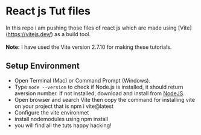 # React js Tut files<br>

In this repo i am pushing those files of react js which are made using [Vite]
(https://vitejs.dev/) as a build tool.<br><br>
**Note:** I have used the Vite version 2.7.10 for making
these tutorials.</s>

##  Setup Environment
- Open Terminal (Mac) or Command Prompt (Windows).<br>
- Type `node --version` to check if Node.js is installed, it should return aversion number. If not installed, download and install from
[NodeJS](http://nodejs.org/).<br>
- Open browser and search Vite then copy the command for installing vite on your project that is npm i vite@latest<br>
- Configure the vite environmet<br>
- install nodemodules using npm install<br>
- you will find all the tuts happy hacking!<br>